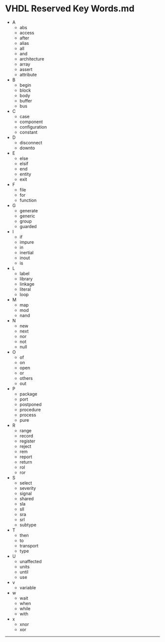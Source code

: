 # VHDL Reserved Key Words.md

- A
  - abs           
  - access        
  - after         
  - alias         
  - all           
  - and           
  - architecture  
  - array         
  - assert        
  - attribute     
- B 
  - begin         
  - block         
  - body          
  - buffer       
  - bus          
- C 
  - case          
  - component    
  - configuration 
  - constant      
- D 
  - disconnect    
  - downto       
- E 
  - else          
  - elsif        
  - end           
  - entity       
  - exit          
- F 
  - file          
  - for           
  - function      
- G 
  - generate      
  - generic       
  - group         
  - guarded       
- I 
  - if            
  - impure        
  - in            
  - inertial      
  - inout         
  - is            
- L 
  - label         
  - library       
  - linkage       
  - literal       
  - loop          
- M 
  - map           
  - mod           
  - nand          
- N 
  - new           
  - next           
  - nor            
  - not            
  - null           
- O 
  - of             
  - on             
  - open           
  - or            
  - others         
  - out            
- P 
  - package        
  - port           
  - postponed      
  - procedure      
  - process        
  - pure           
- R 
  - range          
  - record         
  - register       
  - reject         
  - rem            
  - report         
  - return         
  - rol            
  - ror            
- S 
  - select         
  - severity       
  - signal         
  - shared         
  - sla            
  - sll            
  - sra            
  - srl            
  - subtype        
- T 
  - then           
  - to             
  - transport      
  - type           
- U 
  - unaffected     
  - units          
  - until          
  - use            
- v 
  - variable       
- w 
  - wait           
  - when           
  - while          
  - with                
- x 
  - xnor           
  - xor    

---  
